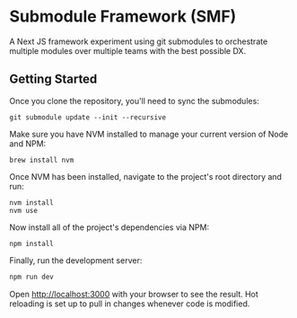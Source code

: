 # Submodule Framework (SMF)

A Next JS framework experiment using git submodules to orchestrate multiple modules over multiple teams with the best possible DX.

## Getting Started

Once you clone the repository, you'll need to sync the submodules:

```
git submodule update --init --recursive
```

Make sure you have NVM installed to manage your current version of Node and NPM:

```
brew install nvm
```

Once NVM has been installed, navigate to the project's root directory and run:

```
nvm install
nvm use
```

Now install all of the project's dependencies via NPM:

```
npm install
```

Finally, run the development server:

```bash
npm run dev
```

Open [http://localhost:3000](http://localhost:3000) with your browser to see the result. Hot reloading is set up to pull in changes whenever code is modified.
